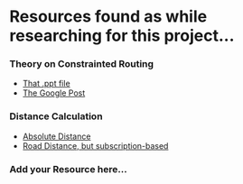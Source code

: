 # Resources found as while researching for this project...


### Theory on Constrainted Routing
* [That .ppt file](http://egon.cheme.cmu.edu/ewo/docs/EWO_seminar_van_Hoeve.pdf "Title")
* [The Google Post](https://developers.google.com/optimization/routing/cvrp "Title")

### Distance Calculation
* [Absolute Distance](https://stackoverflow.com/questions/1502590/calculate-distance-between-two-points-in-google-maps-v3 "Title")
* [Road Distance, but subscription-based](https://gis.stackexchange.com/questions/15199/looking-for-free-web-service-that-calculates-driving-distance-between-2-addresse "Title")


### Add your Resource here...
